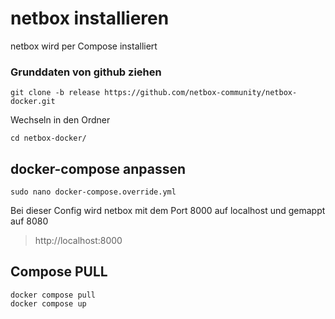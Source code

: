 # netbox installieren
netbox wird per Compose installiert

### Grunddaten von github ziehen
```
git clone -b release https://github.com/netbox-community/netbox-docker.git
```
Wechseln in den Ordner
```
cd netbox-docker/
```
## docker-compose anpassen
```
sudo nano docker-compose.override.yml
```
Bei dieser Config wird netbox mit dem Port 8000 auf localhost und gemappt auf 8080

> http://localhost:8000

## Compose PULL
```
docker compose pull
docker compose up
```
